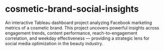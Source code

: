 # cosmetic-brand-social-insights
An interactive Tableau dashboard project analyzing Facebook marketing metrics of a cosmetic brand. This project uncovers powerful insights across engagement trends, content performance, reach-to-engagement correlation, and weekday effectiveness — providing a strategic lens for social media optimization in the beauty industry.
